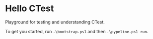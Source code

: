# Hello CTest

Playground for testing and understanding CTest.

To get you started, run `.\bootstrap.ps1` and then `.\pypeline.ps1 run`.

